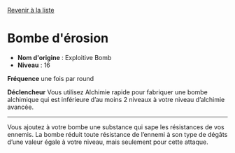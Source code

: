 [Revenir à la liste](..)

# Bombe d'érosion

 * **Nom d'origine** : Exploitive Bomb
 * **Niveau** : 16


<p><strong>Fréquence</strong> une fois par round</p>
<p><strong>Déclencheur</strong> Vous utilisez Alchimie rapide pour fabriquer une bombe alchimique qui est inférieure d’au moins 2 niveaux à votre niveau d’alchimie avancée.</p>
<hr>
<p>Vous ajoutez à votre bombe une substance qui sape les résistances de vos ennemis. La bombe réduit toute résistance de l’ennemi à son type de dégâts d’une valeur égale à votre niveau, mais seulement pour cette attaque.</p>